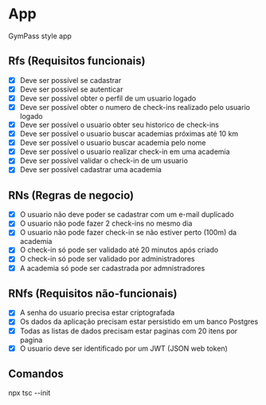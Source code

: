 # App

GymPass style app

## Rfs (Requisitos funcionais)

- [x] Deve ser possível se cadastrar
- [x] Deve ser possível se autenticar
- [x] Deve ser possível obter o perfil de um usuario logado
- [x] Deve ser possível obter o numero de check-ins realizado pelo usuario logado
- [x] Deve ser possível o usuario obter seu historico de check-ins
- [x] Deve ser possível o usuario buscar academias próximas até 10 km
- [x] Deve ser possível o usuario buscar academia pelo nome
- [x] Deve ser possível o usuario realizar check-in em uma academia
- [x] Deve ser possível validar o check-in de um usuario
- [x] Deve ser possível cadastrar uma academia

## RNs (Regras de negocio)
- [x] O usuario não deve poder se cadastrar com um e-mail duplicado
- [x] O usuario não pode fazer 2 check-ins no mesmo dia
- [x] O usuario não pode fazer check-in se não estiver perto (100m) da academia
- [x] O check-in só pode ser validado até 20 minutos após criado
- [x] O check-in só pode ser validado por administradores
- [x] A academia só pode ser cadastrada por admnistradores

## RNfs (Requisitos não-funcionais)

- [x] A senha do usuario precisa estar criptografada
- [x] Os dados da aplicação precisam estar persistido em um banco Postgres
- [x] Todas as listas de dados precisam estar paginas com 20 itens por pagina
- [x] O usuario deve ser identificado por um JWT (JSON web token)

## Comandos

npx tsc --init